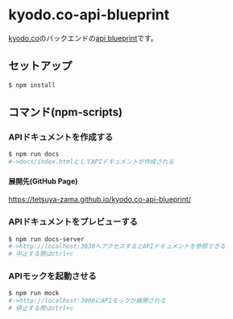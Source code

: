 # kyodo.co-api-blueprint

[kyodo.co](https://kyo-do.co/)のバックエンドの[api blueprint](https://apiblueprint.org/)です。

## セットアップ

```bash
$ npm install
```

## コマンド(npm-scripts)

### APIドキュメントを作成する

```bash
$ npm run docs
#->docs/index.htmlとしてAPIドキュメントが作成される
```

#### 展開先(GitHub Page)
https://tetsuya-zama.github.io/kyodo.co-api-blueprint/

### APIドキュメントをプレビューする

```bash
$ npm run docs-server
#->http://localhost:3030へアクセスするとAPIドキュメントを参照できる
# 中止する際はctrl+c
```

### APIモックを起動させる

```bash
$ npm run mock
#->http://localhost:3000にAPIモックが展開される
# 停止する際はctrl+c
```
